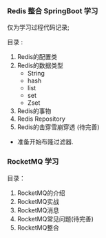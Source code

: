### Redis 整合 SpringBoot 学习
仅为学习过程代码记录;

目录 : 
1. Redis的配置类
2. Redis的数据类型
   * String
   * hash
   * list
   * set
   * Zset
3. Redis的事物 
4. Redis Repository
5. Redis的击穿雪崩穿透 (待完善)

* 准备开始布隆过滤器.


### RocketMQ 学习 
目录： 
1. RocketMQ的介绍
2. RocketMQ实战
3. RocketMQ消息
4. RocketMQ常见问题(待完善)
5. RocketMQ整合